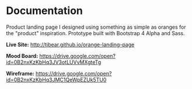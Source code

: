 # Documentation

Product landing page I designed using something as simple as oranges for the "product" inspiration. Prototype built with Bootstrap 4 Alpha and Sass.

**Live Site:** http://tjbear.github.io/orange-landing-page

**Mood Board:** https://drive.google.com/open?id=0B2nxKzKbHq3JV3otLUVvMXgteTg

**Wireframe:** https://drive.google.com/open?id=0B2nxKzKbHq3JMC1QeWpEZUk5TU0